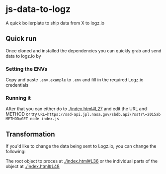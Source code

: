 # js-data-to-logz
A quick boilerplate to ship data from X to logz.io

## Quick run
Once cloned and installed the dependencies you can quickly grab and send data to logz.io by

### Setting the ENVs
Copy and paste `.env.example` to `.env` and fill in the required Logz.io credentials

### Running it
After that you can either do to [./index.html#L27](./index.html#L27) and edit the URL and METHOD or try `URL=https://ssd-api.jpl.nasa.gov/sbdb.api\?sstr\=2015ab METHOD=GET node index.js`

## Transformation
If you'd like to change the data being sent to Logz.io, you can change the following:

The root object to proces at [./index.html#L36](./index.html#L36) or the individual parts of the object at [./index.html#L48](./index.html#L48)